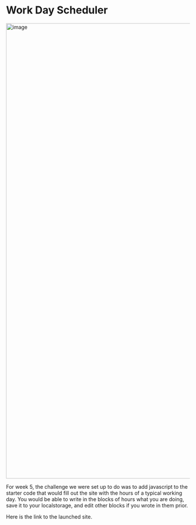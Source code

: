 # Work Day Scheduler

<img width="1246" alt="image" src="https://user-images.githubusercontent.com/104536689/194918167-27d380d0-bb98-4810-807c-5981bfd3acf6.png">


For week 5, the challenge we were set up to do was to add javascript to the starter code  that would fill out the site with the hours of a typical working day. You would be able to write in the blocks of hours what you are doing, save it to your localstorage, and edit other blocks if you wrote in them prior.

Here is the link to the launched site.

